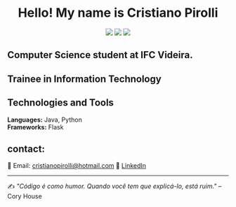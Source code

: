 <h1 align="center">Hello! My name is Cristiano Pirolli</h1>

<p align="center">
  <img src="https://img.shields.io/badge/Code-Java-blue?style=flat&logo=java&logoColor=white">
  <img src="https://img.shields.io/badge/Code-Python-yellow?style=flat&logo=python&logoColor=white">
  <img src="https://img.shields.io/badge/Code-JavaScript-orange?style=flat&logo=javascript&logoColor=white">
</p>
  
## Computer Science student at IFC Videira. 
## Trainee in Information Technology
 

## Technologies and Tools  
**Languages:** Java, Python  
**Frameworks:** Flask

## contact:
📩 Email: cristianopirolli@hotmail.com 
💼 [LinkedIn](https://www.linkedin.com/in/cristiano-pirolli-9145a8324/)

---

✍️ _"Código é como humor. Quando você tem que explicá-lo, está ruim."_ – Cory House  
